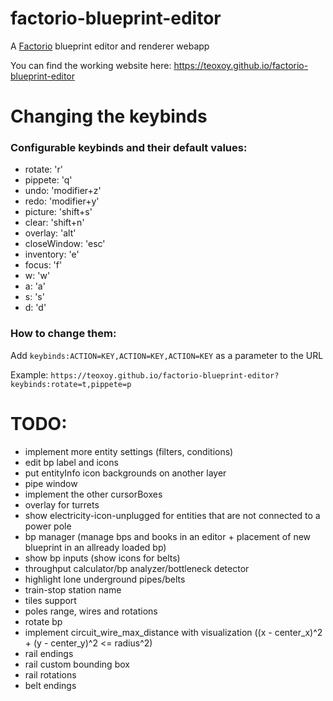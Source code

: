# factorio-blueprint-editor

A [Factorio](https://www.factorio.com) blueprint editor and renderer webapp

You can find the working website here: https://teoxoy.github.io/factorio-blueprint-editor

# Changing the keybinds

### Configurable keybinds and their default values:
- rotate: 'r'
- pippete: 'q'
- undo: 'modifier+z'
- redo: 'modifier+y'
- picture: 'shift+s'
- clear: 'shift+n'
- overlay: 'alt'
- closeWindow: 'esc'
- inventory: 'e'
- focus: 'f'
- w: 'w'
- a: 'a'
- s: 's'
- d: 'd'

### How to change them:
Add `keybinds:ACTION=KEY,ACTION=KEY,ACTION=KEY` as a parameter to the URL

Example: `https://teoxoy.github.io/factorio-blueprint-editor?keybinds:rotate=t,pippete=p`

# TODO:
- implement more entity settings (filters, conditions)
- edit bp label and icons
- put entityInfo icon backgrounds on another layer
- pipe window
- implement the other cursorBoxes
- overlay for turrets
- show electricity-icon-unplugged for entities that are not connected to a power pole
- bp manager (manage bps and books in an editor + placement of new blueprint in an allready loaded bp)
- show bp inputs (show icons for belts)
- throughput calculator/bp analyzer/bottleneck detector
- highlight lone underground pipes/belts
- train-stop station name
- tiles support
- poles range, wires and rotations
- rotate bp
- implement circuit_wire_max_distance with visualization ((x - center_x)^2 + (y - center_y)^2 <= radius^2)
- rail endings
- rail custom bounding box
- rail rotations
- belt endings
